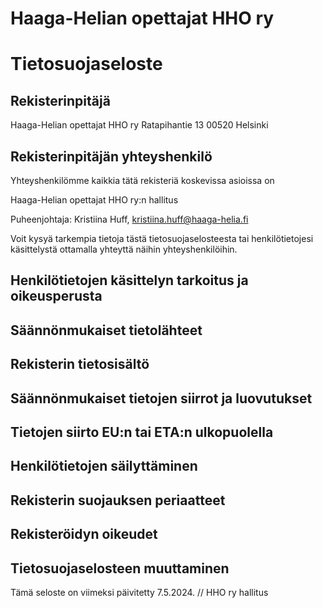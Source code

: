 # Haaga-Helian opettajat HHO ry
# Tietosuojaseloste

## Rekisterinpitäjä
Haaga-Helian opettajat HHO ry
Ratapihantie 13
00520 Helsinki

## Rekisterinpitäjän yhteyshenkilö
Yhteyshenkilömme kaikkia tätä rekisteriä koskevissa asioissa on

Haaga-Helian opettajat HHO ry:n hallitus

Puheenjohtaja: Kristiina Huff, [kristiina.huff@haaga-helia.fi](mailto:kristiina.huff@haaga-helia.fi)

Voit kysyä tarkempia tietoja tästä tietosuojaselosteesta tai henkilötietojesi käsittelystä ottamalla yhteyttä näihin yhteyshenkilöihin.


## Henkilötietojen käsittelyn tarkoitus ja oikeusperusta

###


### 


### 


### 


### 


## Säännönmukaiset tietolähteet



## Rekisterin tietosisältö



## Säännönmukaiset tietojen siirrot ja luovutukset


## Tietojen siirto EU:n tai ETA:n ulkopuolella




## Henkilötietojen säilyttäminen




## Rekisterin suojauksen periaatteet




## Rekisteröidyn oikeudet



## Tietosuojaselosteen muuttaminen










Tämä seloste on viimeksi päivitetty 7.5.2024. // HHO ry hallitus
